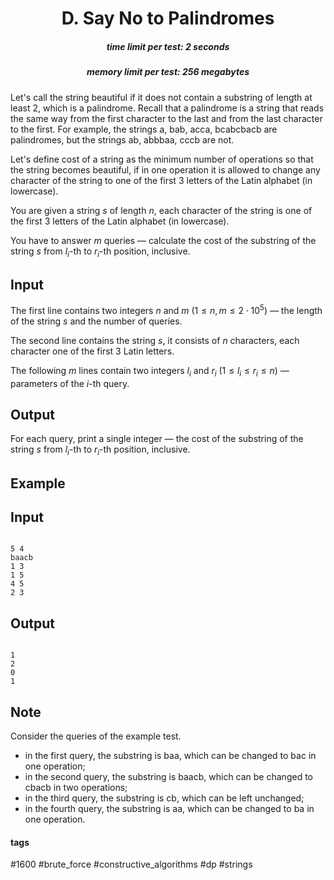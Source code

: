 <h1 style='text-align: center;'> D. Say No to Palindromes</h1>

<h5 style='text-align: center;'>time limit per test: 2 seconds</h5>
<h5 style='text-align: center;'>memory limit per test: 256 megabytes</h5>

Let's call the string beautiful if it does not contain a substring of length at least $2$, which is a palindrome. Recall that a palindrome is a string that reads the same way from the first character to the last and from the last character to the first. For example, the strings a, bab, acca, bcabcbacb are palindromes, but the strings ab, abbbaa, cccb are not.

Let's define cost of a string as the minimum number of operations so that the string becomes beautiful, if in one operation it is allowed to change any character of the string to one of the first $3$ letters of the Latin alphabet (in lowercase).

You are given a string $s$ of length $n$, each character of the string is one of the first $3$ letters of the Latin alphabet (in lowercase).

You have to answer $m$ queries — calculate the cost of the substring of the string $s$ from $l_i$-th to $r_i$-th position, inclusive.

## Input

The first line contains two integers $n$ and $m$ ($1 \le n, m \le 2 \cdot 10^5$) — the length of the string $s$ and the number of queries.

The second line contains the string $s$, it consists of $n$ characters, each character one of the first $3$ Latin letters.

The following $m$ lines contain two integers $l_i$ and $r_i$ ($1 \le l_i \le r_i \le n$) — parameters of the $i$-th query.

## Output

For each query, print a single integer — the cost of the substring of the string $s$ from $l_i$-th to $r_i$-th position, inclusive.

## Example

## Input


```

5 4
baacb
1 3
1 5
4 5
2 3

```
## Output


```

1
2
0
1

```
## Note

Consider the queries of the example test.

* in the first query, the substring is baa, which can be changed to bac in one operation;
* in the second query, the substring is baacb, which can be changed to cbacb in two operations;
* in the third query, the substring is cb, which can be left unchanged;
* in the fourth query, the substring is aa, which can be changed to ba in one operation.


#### tags 

#1600 #brute_force #constructive_algorithms #dp #strings 